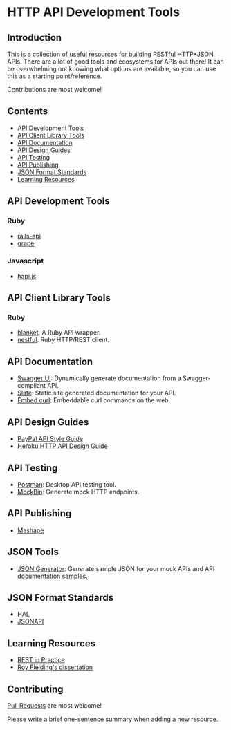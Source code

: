 # HTTP API Development Tools

## Introduction

This is a collection of useful resources for building RESTful HTTP+JSON APIs. There are a lot of good tools and ecosystems for APIs out there! It can be overwhelming not knowing what options are available, so you can use this as a starting point/reference.

Contributions are most welcome!

## Contents

*  [API Development Tools](#api-development-tools)
*  [API Client Library Tools](#api-client-library-tools)
*  [API Documentation](#api-documentation)
*  [API Design Guides](#api-design-guides)
*  [API Testing](#api-testing)
*  [API Publishing](#api-publishing)
*  [JSON Format Standards](#json-format-standards)
*  [Learning Resources](#learning-resources)

## API Development Tools
### Ruby
- [rails-api](https://github.com/rails-api/rails-api)
- [grape](https://github.com/intridea/grape)

### Javascript
- [hapi.js](http://hapijs.com/)

## API Client Library Tools
### Ruby
- [blanket](https://github.com/inf0rmer/blanket). A Ruby API wrapper.
- [nestful](https://github.com/maccman/nestful). Ruby HTTP/REST client.

## API Documentation
- [Swagger UI](https://github.com/swagger-api/swagger-ui): Dynamically generate documentation from a Swagger-compliant API.
- [Slate](https://github.com/tripit/slate): Static site generated documentation for your API.
- [Embed curl](https://www.embedcurl.com/): Embeddable curl commands on the web.

## API Design Guides
- [PayPal API Style Guide](https://github.com/paypal/api-standards/blob/master/api-style-guide.md)
- [Heroku HTTP API Design Guide](https://github.com/interagent/http-api-design)

## API Testing
- [Postman](https://www.getpostman.com/): Desktop API testing tool.
- [MockBin](https://mockbin.com/): Generate mock HTTP endpoints.

## API Publishing
- [Mashape](mashape.com)

## JSON Tools
- [JSON Generator](http://www.json-generator.com/): Generate sample JSON for your mock APIs and API documentation samples.

## JSON Format Standards
- [HAL](http://stateless.co/hal_specification.html)
- [JSONAPI](http://jsonapi.org/faq/)

## Learning Resources
- [REST in Practice](http://shop.oreilly.com/product/9780596805838.do)
- [Roy Fielding's dissertation](http://www.ics.uci.edu/~fielding/pubs/dissertation/top.htm)

## Contributing

[Pull Requests](https://github.com/Leventhan/api-development-tools/pulls) are most welcome!

Please write a brief one-sentence summary when adding a new resource.
